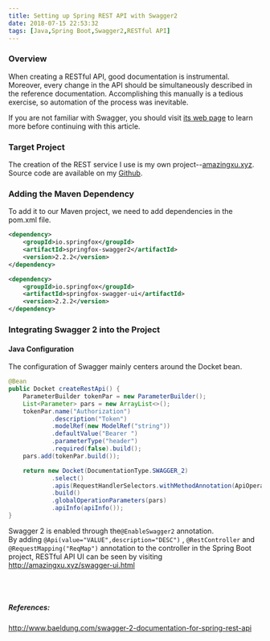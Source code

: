 ```yaml
---
title: Setting up Spring REST API with Swagger2
date: 2018-07-15 22:53:32
tags: [Java,Spring Boot,Swagger2,RESTful API]
---
```

### Overview
When creating a RESTful API, good documentation is instrumental.<br>
Moreover, every change in the API should be simultaneously described in the reference documentation. Accomplishing this manually is a tedious exercise, so automation of the process was inevitable.
<!-- more -->
If you are not familiar with Swagger, you should visit <a href="http://swagger.io">its web page</a> to learn more before continuing with this article.

### Target Project
The creation of the REST service I use is my own project--<a href="http://amazingxu.xyz">amazingxu.xyz</a>. Source code are available on my <a href="http://github.com/CN-WX">Github</a>.

### Adding the Maven Dependency
To add it to our Maven project, we need to add dependencies in the pom.xml file.
```xml
<dependency>
    <groupId>io.springfox</groupId>
    <artifactId>springfox-swagger2</artifactId>
    <version>2.2.2</version>
</dependency>

<dependency>
    <groupId>io.springfox</groupId>
    <artifactId>springfox-swagger-ui</artifactId>
    <version>2.2.2</version>
</dependency>
```

### Integrating Swagger 2 into the Project
#### Java Configuration
The configuration of Swagger mainly centers around the Docket bean.
```java
@Bean
public Docket createRestApi() {
    ParameterBuilder tokenPar = new ParameterBuilder();
    List<Parameter> pars = new ArrayList<>();
    tokenPar.name("Authorization")
            .description("Token")
            .modelRef(new ModelRef("string"))
            .defaultValue("Bearer ")
            .parameterType("header")
            .required(false).build();
    pars.add(tokenPar.build());

    return new Docket(DocumentationType.SWAGGER_2)
            .select()
            .apis(RequestHandlerSelectors.withMethodAnnotation(ApiOperation.class))
            .build()
            .globalOperationParameters(pars)
            .apiInfo(apiInfo());
}
```
Swagger 2 is enabled through the<code>@EnableSwagger2</code> annotation.<br>
By adding <code>@Api(value="VALUE",description="DESC")</code> , <code>@RestController</code> and <code>@RequestMapping("ReqMap")</code> annotation to the controller in the Spring Boot project, RESTful API UI can be seen by visiting http://amazingxu.xyz/swagger-ui.html

<br><br>
##### References:
http://www.baeldung.com/swagger-2-documentation-for-spring-rest-api